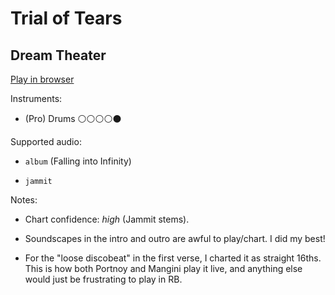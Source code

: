# Trial of Tears

## Dream Theater


[Play in browser](http://pages.cs.wisc.edu/~tolly/customs/?title=trial-of-tears&artist=dream-theater)

Instruments:

  * (Pro) Drums ⚪️⚪️⚪️⚪️⚫️

Supported audio:

  * `album` (Falling into Infinity)

  * `jammit`

Notes:

  * Chart confidence: *high* (Jammit stems).

  * Soundscapes in the intro and outro are awful to play/chart. I did my best!

  * For the "loose discobeat" in the first verse, I charted it as straight 16ths. This is how both Portnoy and Mangini play it live, and anything else would just be frustrating to play in RB.

